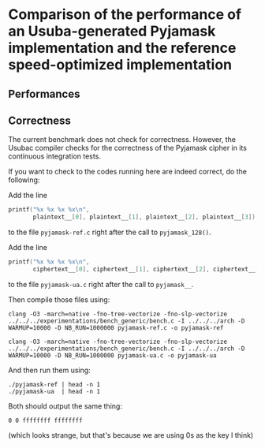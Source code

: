 Comparison of the performance of an Usuba-generated Pyjamask implementation and the reference speed-optimized implementation
===

## Performances


## Correctness

The current benchmark does not check for correctness. However, the
Usubac compiler checks for the correctness of the Pyjamask cipher in
its continuous integration tests.

If you want to check to the codes running here are indeed correct, do
the following:

Add the line 
  
  ```c
  printf("%x %x %x %x\n", 
         plaintext__[0], plaintext__[1], plaintext__[2], plaintext__[3]);
  ```
  
to the file `pyjamask-ref.c` right after the call to `pyjamask_128()`. 
  
Add the line 

  ```c
  printf("%x %x %x %x\n", 
         ciphertext__[0], ciphertext__[1], ciphertext__[2], ciphertext__[3]);
  ```
  
to the file `pyjamask-ua.c` right after the call to `pyjamask__`.
  
Then compile those files using:

  ```
  clang -O3 -march=native -fno-tree-vectorize -fno-slp-vectorize ../../../experimentations/bench_generic/bench.c -I ../../../arch -D WARMUP=10000 -D NB_RUN=1000000 pyjamask-ref.c -o pyjamask-ref
  
  clang -O3 -march=native -fno-tree-vectorize -fno-slp-vectorize ../../../experimentations/bench_generic/bench.c -I ../../../arch -D WARMUP=10000 -D NB_RUN=1000000 pyjamask-ua.c -o pyjamask-ua
  ```

And then run them using:

  ```
  ./pyjamask-ref | head -n 1
  ./pyjamask-ua  | head -n 1
  ```

Both should output the same thing:

  ```
  0 0 ffffffff ffffffff
  ```

(which looks strange, but that's because we are using 0s as the key I
think)
